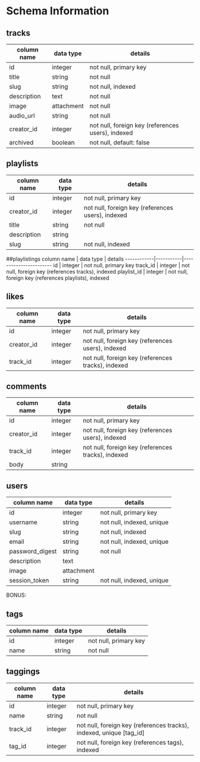 # Schema Information

## tracks
column name | data type | details
------------|-----------|-----------------------
id          | integer   | not null, primary key
title       | string    | not null
slug        | string    | not null, indexed
description | text      | not null
image       | attachment| not null
audio_url   | string    | not null  <!-- need to check into this -->
creator_id  | integer   | not null, foreign key (references users), indexed
archived    | boolean   | not null, default: false

## playlists
column name | data type | details
------------|-----------|-----------------------
id          | integer   | not null, primary key
creator_id  | integer   | not null, foreign key (references users), indexed
title       | string    | not null
description | string    |
slug        | string    | not null, indexed

##playlistings
column name | data type | details
------------|-----------|-----------------------
id          | integer   | not null, primary key
track_id    | integer   | not null, foreign key (references tracks), indexed
playlist_id | integer   | not null, foreign key (references playlists), indexed

## likes
column name | data type | details
------------|-----------|-----------------------
id          | integer   | not null, primary key
creator_id  | integer   | not null, foreign key (references users), indexed
track_id    | integer   | not null, foreign key (references tracks), indexed

## comments
column name | data type | details
------------|-----------|-----------------------
id          | integer   | not null, primary key
creator_id  | integer   | not null, foreign key (references users), indexed
track_id    | integer   | not null, foreign key (references tracks), indexed
body        | string    |

## users
column name     | data type | details
----------------|-----------|-----------------------
id              | integer   | not null, primary key
username        | string    | not null, indexed, unique
slug            | string    | not null, indexed
email           | string    | not null, indexed, unique
password_digest | string    | not null
description     | text      |
image           | attachment|
session_token   | string    | not null, indexed, unique


BONUS:

## tags
column name | data type | details
------------|-----------|-----------------------
id          | integer   | not null, primary key
name        | string    | not null

## taggings
column name | data type | details
------------|-----------|-----------------------
id          | integer   | not null, primary key
name        | string    | not null
track_id    | integer   | not null, foreign key (references tracks), indexed, unique [tag_id]
tag_id      | integer   | not null, foreign key (references tags), indexed
